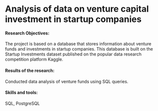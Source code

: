 # Analysis of data on venture capital investment in startup companies

#### Research Objectives: 
The project is based on a database that stores information about venture funds and investments in startup companies. This database is built on the Startup Investments dataset published on the popular data research competition platform Kaggle.

#### Results of the research:
Conducted data analysis of venture funds using SQL queries.

#### Skills and tools: 
SQL, PostgreSQL 
